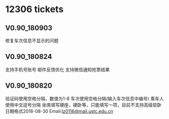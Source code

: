 # 12306 tickets

## V0.90_180903

修复车次信息不显示的问题

## V0.90_180824

支持手机号账号
邮件反馈优化
支持微信通知抢票结果

## V0.90_180820

验证码使用空格分隔，数值为1-8
车次使用空格分隔(输入车次信息中编号)
乘车人使用中文逗号分隔
坐席填写硬座，硬卧等，只能填写一项，目前不支持高级软卧
日期格式2018-08-30
Email:lz0116@mail.ustc.edu.cn
